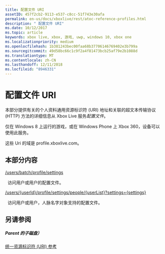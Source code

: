 ```yaml
---
title: 配置文件 URI
assetID: 457f2cb2-9113-e537-c8cc-51f743e30afa
permalink: en-us/docs/xboxlive/rest/atoc-reference-profiles.html
description: " 配置文件 URI"
ms.date: 10/12/2017
ms.topic: article
keywords: xbox live, xbox, 游戏, uwp, windows 10, xbox one
ms.localizationpriority: medium
ms.openlocfilehash: 1b381243bec00faa68b37706146769402e3b799a
ms.sourcegitcommit: 49d58bc66c1c9f2a4f81473bcb25af79e2b1088d
ms.translationtype: MT
ms.contentlocale: zh-CN
ms.lasthandoff: 12/11/2018
ms.locfileid: "8946331"
---
```

# <a name="profiles-uris"></a>配置文件 URI
 
本部分提供有关的个人资料通用资源标识符 (URI) 地址和关联的超文本传输协议 (HTTP) 方法的详细信息从 Xbox Live 服务*配置文件*。
 
仅在 Windows 8 上运行的游戏，或在 Windows Phone 上 Xbox 360，设备可以使用此服务。
 
这些 Uri 的域是 profile.xboxlive.com。
 
<a id="ID4EPB"></a>

 
## <a name="in-this-section"></a>本部分内容

[/users/batch/profile/settings](uri-usersbatchprofilesettings.md)

&nbsp;&nbsp;访问用户或用户的配置文件。

[/users/{userId}/profile/settings/people/{userList}?settings={settings}](uri-usersuseridprofilesettingspeopleuserlist.md)

&nbsp;&nbsp;访问用户或用户，人脉名字对象支持的配置文件。
 
<a id="ID4EYB"></a>

 
## <a name="see-also"></a>另请参阅
 
<a id="ID4E1B"></a>

 
##### <a name="parent"></a>Parent 的子磁盘） 

[统一资源标识符 (URI) 参考](../atoc-xboxlivews-reference-uris.md)

   